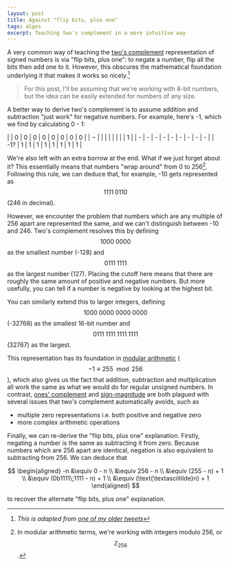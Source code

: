 ```yaml
---
layout: post
title: Against "flip bits, plus one"
tags: algos
excerpt: Teaching two's complement in a more intuitive way
---
```


A very common way of teaching the [two's complement](https://en.wikipedia.org/wiki/Two's_complement) representation of signed numbers is via "flip bits, plus one": to negate a number, flip all the bits then add one to it. However, this obscures the mathematical foundation underlying it that makes it works so nicely.[^1]

[^1]: *This is adapted from [one of my older tweets](https://twitter.com/ralismark/status/1272017613267189760?s=20)*

<!--more-->

> For this post, I'll be assuming that we're working with 8-bit numbers, but the idea can be easily extended for numbers of any size.

A better way to derive two's complement is to assume addition and subtraction "just work" for negative numbers. For example, here's -1, which we find by calculating 0 - 1:

| | 0 | 0 | 0 | 0 | 0 | 0 | 0 | 0 |
| &minus; | | | | | | | | 1 |
| - | - | - | - | - | - | - | - | - |
| -1? | 1 | 1 | 1 | 1 | 1 | 1 | 1 | 1 |

We're also left with an extra borrow at the end. What if we just forget about it? This essentially means that numbers "wrap around" from 0 to 256[^2]. Following this rule, we can deduce that, for example, -10 gets represented as $$1111\;0110$$ (246 in decimal).

[^2]: In modular arithmetic terms, we're working with integers modulo 256, or $$\mathbb{Z}_{256}$$.

However, we encounter the problem that numbers which are any multiple of 256 apart are represented the same, and we can't distinguish between -10 and 246. Two's complement resolves this by defining $$1000\;0000$$ as the smallest number (-128) and $$0111\;1111$$ as the largest number (127). Placing the cutoff here means that there are roughly the same amount of positive and negative numbers. But more usefully, you can tell if a number is negative by looking at the highest bit.

You can similarly extend this to larger integers, defining $$1000\;0000\;0000\;0000$$ (-32768) as the smallest 16-bit number and $$0111\;1111\;1111\;1111$$ (32767) as the largest.

This representation has its foundation in [modular arithmetic](https://en.wikipedia.org/wiki/Modular_arithmetic) ($$-1 \equiv 255 \mod 256$$), which also gives us the fact that addition, subtraction and multiplication all work the same as what we would do for regular unsigned numbers. In contrast, [ones' complement](https://en.wikipedia.org/wiki/Ones%27_complement) and [sign-magnitude](https://en.wikipedia.org/wiki/Signed_number_representations#Signed_magnitude_representation) are both plagued with several issues that two's complement automatically avoids, such as

- multiple zero representations i.e. both positive and negative zero
- more complex arithmetic operations

Finally, we can re-derive the "flip bits, plus one" explanation. Firstly, negating a number is the same as subtracting it from zero. Because numbers which are 256 apart are identical, negation is also equivalent to subtracting from 256. We can deduce that

$$
\begin{aligned}
-n &\equiv 0 - n
\\ &\equiv 256 - n
\\ &\equiv (255 - n) + 1
\\ &\equiv (0b1111\;1111 - n) + 1
\\ &\equiv (\text{\textasciitilde}n) + 1
\end{aligned}
$$

to recover the alternate "flip bits, plus one" explanation.
